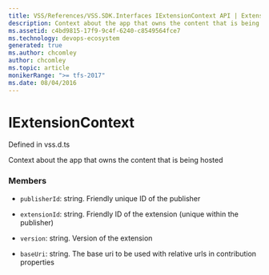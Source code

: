 ```yaml
---
title: VSS/References/VSS.SDK.Interfaces IExtensionContext API | Extensions for Azure DevOps Services
description: Context about the app that owns the content that is being hosted
ms.assetid: c4bd9815-17f9-9c4f-6240-c8549564fce7
ms.technology: devops-ecosystem
generated: true
ms.author: chcomley
author: chcomley
ms.topic: article
monikerRange: ">= tfs-2017"
ms.date: 08/04/2016
---
```


# IExtensionContext

Defined in vss.d.ts

Context about the app that owns the content that is being hosted

### Members

- `publisherId`: string. Friendly unique ID of the publisher

- `extensionId`: string. Friendly ID of the extension (unique within the publisher)

- `version`: string. Version of the extension

- `baseUri`: string. The base uri to be used with relative urls in contribution properties
